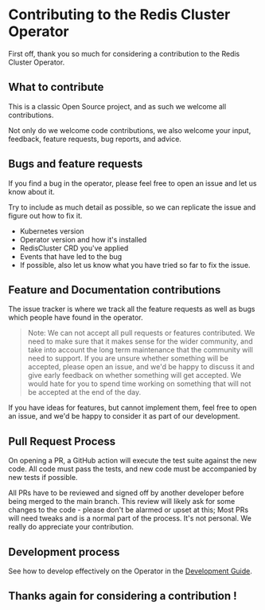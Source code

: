 # Contributing to the Redis Cluster Operator

First off, thank you so much for considering a contribution to the Redis Cluster Operator. 

## What to contribute

This is a classic Open Source project, and as such we welcome all contributions. 

Not only do we welcome code contributions, we also welcome your input, feedback, feature requests, bug reports, and advice.

## Bugs and feature requests

If you find a bug in the operator, please feel free to open an issue and let us know about it. 

Try to include as much detail as possible, so we can replicate the issue and figure out how to fix it.

* Kubernetes version
* Operator version and how it's installed
* RedisCluster CRD you've applied
* Events that have led to the bug
* If possible, also let us know what you have tried so far to fix the issue.

## Feature and Documentation contributions

The issue tracker is where we track all the feature requests as well as bugs which people have found in the operator. 

> Note: We can not accept all pull requests or features contributed. We need to make sure that it makes sense for the 
> wider community, and take into account the long term maintenance that the community will need to support.
> If you are unsure whether something will be accepted, please open an issue, and we'd be happy to discuss it and 
> give early feedback on whether something will get accepted. We would hate for you to spend time working on something 
> that will not be accepted at the end of the day.

If you have ideas for features, but cannot implement them, feel free to open an issue, and we'd be happy to consider 
it as part of our development.

## Pull Request Process

On opening a PR, a GitHub action will execute the test suite against the new code. All code must pass the 
tests, and new code must be accompanied by new tests if possible.

All PRs have to be reviewed and signed off by another developer before being merged to the main branch. This review 
will likely ask for some changes to the code - please don't be alarmed or upset at this; Most PRs will need tweaks 
and is a normal part of the process. It's not personal. We really do appreciate your contribution.

## Development process

See how to develop effectively on the Operator in the [Development Guide](./DEVELOPMENT.md).

## Thanks again for considering a contribution !
